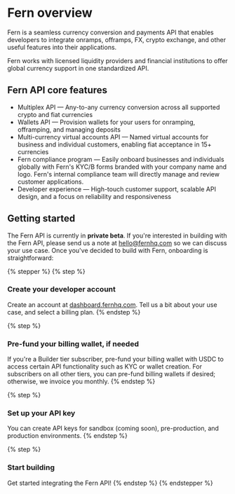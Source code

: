 # Fern overview

Fern is a seamless currency conversion and payments API that enables developers to integrate onramps, offramps, FX, crypto exchange, and other useful features into their applications.&#x20;

Fern works with licensed liquidity providers and financial institutions to offer global currency support in one standardized API.&#x20;



## Fern API core features

* Multiplex API — Any-to-any currency conversion across all supported crypto and fiat currencies
* Wallets API — Provision wallets for your users for onramping, offramping, and managing deposits
* Multi-currency virtual accounts API — Named virtual accounts for business and individual customers, enabling fiat acceptance in 15+ currencies
* Fern compliance program — Easily onboard businesses and individuals globally with Fern's KYC/B forms branded with your company name and logo. Fern's internal compliance team will directly manage and review customer applications.
* Developer experience — High-touch customer support, scalable API design, and a focus on reliability and responsiveness



## Getting started

The Fern API is currently in **private beta**. If you're interested in building with the Fern API, please send us a note at [hello@fernhq.com](mailto:hello@fernhq.com) so we can discuss your use case. Once you've decided to build with Fern, onboarding is straightforward:

{% stepper %}
{% step %}
### Create your developer account

Create an account at [dashboard.fernhq.com](https://dashboard.fernhq.com/). Tell us a bit about your use case, and select a billing plan.&#x20;
{% endstep %}

{% step %}
### Pre-fund your billing wallet, if needed

If you're a Builder tier subscriber, pre-fund your billing wallet with USDC to access certain API functionality such as KYC or wallet creation. For subscribers on all other tiers, you can pre-fund billing wallets if desired; otherwise, we invoice you monthly.
{% endstep %}

{% step %}
### Set up your API key

You can create API keys for sandbox (coming soon), pre-production, and production environments.
{% endstep %}

{% step %}
### Start building

Get started integrating the Fern API!
{% endstep %}
{% endstepper %}


